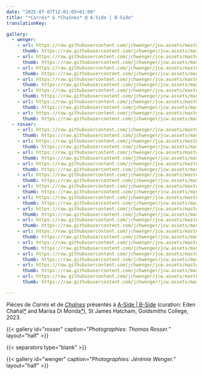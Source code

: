 ```yaml
---
date: "2025-07-07T12:01:05+01:00"
title: "*Carrés* & *Chaînes* @ A-Side | B-Side"
translationKey:

gallery:
  - wenger:
    - url: https://raw.githubusercontent.com/jchwenger/jcw.assets/master/shows/a-side-b-side/wenger/chains-squares.a-side-b-side.4.jpg
      thumb: https://raw.githubusercontent.com/jchwenger/jcw.assets/master/shows/a-side-b-side/wenger/chains-squares.a-side-b-side.4.low.jpg
    - url: https://raw.githubusercontent.com/jchwenger/jcw.assets/master/shows/a-side-b-side/wenger/chains-squares.a-side-b-side.7.jpg
      thumb: https://raw.githubusercontent.com/jchwenger/jcw.assets/master/shows/a-side-b-side/wenger/chains-squares.a-side-b-side.7.low.jpg
    - url: https://raw.githubusercontent.com/jchwenger/jcw.assets/master/shows/a-side-b-side/wenger/chains-squares.a-side-b-side.3.jpg
      thumb: https://raw.githubusercontent.com/jchwenger/jcw.assets/master/shows/a-side-b-side/wenger/chains-squares.a-side-b-side.3.low.jpg
    - url: https://raw.githubusercontent.com/jchwenger/jcw.assets/master/shows/a-side-b-side/wenger/chains-squares.a-side-b-side.5.jpg
      thumb: https://raw.githubusercontent.com/jchwenger/jcw.assets/master/shows/a-side-b-side/wenger/chains-squares.a-side-b-side.5.low.jpg
    - url: https://raw.githubusercontent.com/jchwenger/jcw.assets/master/shows/a-side-b-side/wenger/chains-squares.a-side-b-side.6.jpg
      thumb: https://raw.githubusercontent.com/jchwenger/jcw.assets/master/shows/a-side-b-side/wenger/chains-squares.a-side-b-side.6.low.jpg
    - url: https://raw.githubusercontent.com/jchwenger/jcw.assets/master/shows/a-side-b-side/wenger/chains-squares.a-side-b-side.1.jpg
      thumb: https://raw.githubusercontent.com/jchwenger/jcw.assets/master/shows/a-side-b-side/wenger/chains-squares.a-side-b-side.1.low.jpg
    - url: https://raw.githubusercontent.com/jchwenger/jcw.assets/master/shows/a-side-b-side/wenger/chains-squares.a-side-b-side.2.jpg
      thumb: https://raw.githubusercontent.com/jchwenger/jcw.assets/master/shows/a-side-b-side/wenger/chains-squares.a-side-b-side.2.low.jpg
  - rosser:
    - url: https://raw.githubusercontent.com/jchwenger/jcw.assets/master/shows/a-side-b-side/rosser/chains-squares.a-side-b-side.01.jpg
      thumb: https://raw.githubusercontent.com/jchwenger/jcw.assets/master/shows/a-side-b-side/rosser/chains-squares.a-side-b-side.01.low.jpg
    - url: https://raw.githubusercontent.com/jchwenger/jcw.assets/master/shows/a-side-b-side/rosser/chains-squares.a-side-b-side.02.jpg
      thumb: https://raw.githubusercontent.com/jchwenger/jcw.assets/master/shows/a-side-b-side/rosser/chains-squares.a-side-b-side.02.low.jpg
    - url: https://raw.githubusercontent.com/jchwenger/jcw.assets/master/shows/a-side-b-side/rosser/chains-squares.a-side-b-side.03.jpg
      thumb: https://raw.githubusercontent.com/jchwenger/jcw.assets/master/shows/a-side-b-side/rosser/chains-squares.a-side-b-side.03.low.jpg
    - url: https://raw.githubusercontent.com/jchwenger/jcw.assets/master/shows/a-side-b-side/rosser/chains-squares.a-side-b-side.04.jpg
      thumb: https://raw.githubusercontent.com/jchwenger/jcw.assets/master/shows/a-side-b-side/rosser/chains-squares.a-side-b-side.04.low.jpg
    - url: https://raw.githubusercontent.com/jchwenger/jcw.assets/master/shows/a-side-b-side/rosser/chains-squares.a-side-b-side.05.jpg
      thumb: https://raw.githubusercontent.com/jchwenger/jcw.assets/master/shows/a-side-b-side/rosser/chains-squares.a-side-b-side.05.low.jpg
    - url: https://raw.githubusercontent.com/jchwenger/jcw.assets/master/shows/a-side-b-side/rosser/chains-squares.a-side-b-side.06.jpg
      thumb: https://raw.githubusercontent.com/jchwenger/jcw.assets/master/shows/a-side-b-side/rosser/chains-squares.a-side-b-side.06.low.jpg
    - url: https://raw.githubusercontent.com/jchwenger/jcw.assets/master/shows/a-side-b-side/rosser/chains-squares.a-side-b-side.07.jpg
      thumb: https://raw.githubusercontent.com/jchwenger/jcw.assets/master/shows/a-side-b-side/rosser/chains-squares.a-side-b-side.07.low.jpg
    - url: https://raw.githubusercontent.com/jchwenger/jcw.assets/master/shows/a-side-b-side/rosser/chains-squares.a-side-b-side.08.jpg
      thumb: https://raw.githubusercontent.com/jchwenger/jcw.assets/master/shows/a-side-b-side/rosser/chains-squares.a-side-b-side.08.low.jpg
    - url: https://raw.githubusercontent.com/jchwenger/jcw.assets/master/shows/a-side-b-side/rosser/chains-squares.a-side-b-side.09.jpg
      thumb: https://raw.githubusercontent.com/jchwenger/jcw.assets/master/shows/a-side-b-side/rosser/chains-squares.a-side-b-side.09.low.jpg
    - url: https://raw.githubusercontent.com/jchwenger/jcw.assets/master/shows/a-side-b-side/rosser/chains-squares.a-side-b-side.10.jpg
      thumb: https://raw.githubusercontent.com/jchwenger/jcw.assets/master/shows/a-side-b-side/rosser/chains-squares.a-side-b-side.10.low.jpg
    - url: https://raw.githubusercontent.com/jchwenger/jcw.assets/master/shows/a-side-b-side/rosser/chains-squares.a-side-b-side.11.jpg
      thumb: https://raw.githubusercontent.com/jchwenger/jcw.assets/master/shows/a-side-b-side/rosser/chains-squares.a-side-b-side.11.low.jpg
    - url: https://raw.githubusercontent.com/jchwenger/jcw.assets/master/shows/a-side-b-side/rosser/chains-squares.a-side-b-side.12.jpg
      thumb: https://raw.githubusercontent.com/jchwenger/jcw.assets/master/shows/a-side-b-side/rosser/chains-squares.a-side-b-side.12.low.jpg
    - url: https://raw.githubusercontent.com/jchwenger/jcw.assets/master/shows/a-side-b-side/rosser/chains-squares.a-side-b-side.13.jpg
      thumb: https://raw.githubusercontent.com/jchwenger/jcw.assets/master/shows/a-side-b-side/rosser/chains-squares.a-side-b-side.13.low.jpg
    - url: https://raw.githubusercontent.com/jchwenger/jcw.assets/master/shows/a-side-b-side/rosser/chains-squares.a-side-b-side.14.jpg
      thumb: https://raw.githubusercontent.com/jchwenger/jcw.assets/master/shows/a-side-b-side/rosser/chains-squares.a-side-b-side.14.low.jpg

---
```


Pièces de *Carrés* et de [*Chaînes*](/chains) présentés à [A-Side | B-Side](https://www.instagram.com/p/Cu7n-InI6NN/?utm_source=ig_web_copy_link&igsh=MzRlODBiNWFlZA==) (curation: Eden Chahal[\*](https://www.theimpossiblecities.com) and Marisa Di Monda[\*](https://www.marisadimonda.com/)), St James Hatcham, Goldsmiths College, 2023.

{{< gallery id="rosser" caption="*Photographies: Thomas Rosser.*" layout="half" >}}

{{< separators type="blank" >}}

{{< gallery id="wenger" caption="*Photographies: Jérémie Wenger.*" layout="half" >}}
